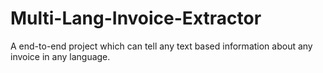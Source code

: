 # Multi-Lang-Invoice-Extractor
A end-to-end project which can tell any text based information about any invoice in any language.
